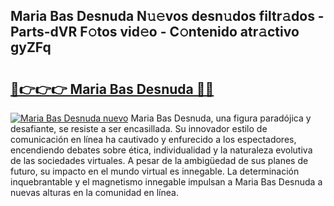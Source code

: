 ## Maria Bas Desnuda N𝚞𝚎vos desn𝚞dos filtr𝚊dos - Parts-dVR F𝚘tos vid𝚎o - C𝚘ntenido atr𝚊ctivo gyZFq

# <h2><a href="http://mbbw5v.tromn.icu/?c=Maria+Bas+Desnuda">🔗👉👉👉 Maria Bas Desnuda 🔗🔗</a></h2>

[![Maria Bas Desnuda nuevo](https://i.imgur.com/pEAQMta.gif)](http://mbbw5v.tromn.icu/?c=Maria+Bas+Desnuda)
Maria Bas Desnuda, una figura paradójica y desafiante, se resiste a ser encasillada. Su innovador estilo de comunicación en línea ha cautivado y enfurecido a los espectadores, encendiendo debates sobre ética, individualidad y la naturaleza evolutiva de las sociedades virtuales. A pesar de la ambigüedad de sus planes de futuro, su impacto en el mundo virtual es innegable. La determinación inquebrantable y el magnetismo innegable impulsan a Maria Bas Desnuda a nuevas alturas en la comunidad en línea.
